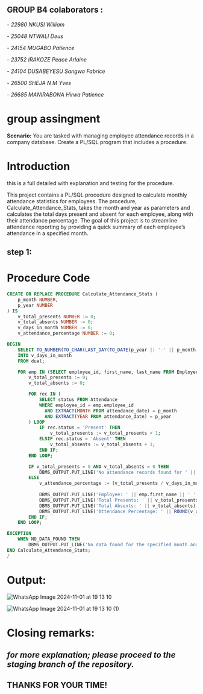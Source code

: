 ## GROUP B4 colaborators : 
_- 22980 NKUSI William_

_- 25048 NTWALI Deus_

_- 24154 MUGABO Patience_

_- 23752 IRAKOZE Peace Arlaine_

_- 24104 DUSABEYESU Sangwa Fabrice_

_- 26500 SHEJA N M Yves_

_- 26685 MANIRABONA Hirwa Patience_
   
 # group assingment 
 
 **Scenario:** You are tasked with managing employee attendance records in a company database. Create a PL/SQL program that includes 
a procedure.

# Introduction
this is a full detailed with explanation and testing for the procedure.

This project contains a PL/SQL procedure designed to calculate monthly attendance statistics for employees. The procedure, Calculate_Attendance_Stats, takes the month and year as parameters and calculates the total days present and absent for each employee, along with their attendance percentage. The goal of this project is to streamline attendance reporting by providing a quick summary of each employee’s attendance in a specified month.

## step 1:


# Procedure Code

```sql
CREATE OR REPLACE PROCEDURE Calculate_Attendance_Stats ( 
    p_month NUMBER,
    p_year NUMBER
) IS
    v_total_presents NUMBER := 0;
    v_total_absents NUMBER := 0;
    v_days_in_month NUMBER := 0;
    v_attendance_percentage NUMBER := 0;

BEGIN
    SELECT TO_NUMBER(TO_CHAR(LAST_DAY(TO_DATE(p_year || '-' || p_month || '-01', 'YYYY-MM-DD')), 'DD'))
    INTO v_days_in_month
    FROM dual;

    FOR emp IN (SELECT employee_id, first_name, last_name FROM Employees) LOOP
        v_total_presents := 0;
        v_total_absents := 0;

        FOR rec IN (
            SELECT status FROM Attendance 
            WHERE employee_id = emp.employee_id
              AND EXTRACT(MONTH FROM attendance_date) = p_month
              AND EXTRACT(YEAR FROM attendance_date) = p_year
        ) LOOP
            IF rec.status = 'Present' THEN
                v_total_presents := v_total_presents + 1;
            ELSIF rec.status = 'Absent' THEN
                v_total_absents := v_total_absents + 1;
            END IF;
        END LOOP;

        IF v_total_presents = 0 AND v_total_absents = 0 THEN
            DBMS_OUTPUT.PUT_LINE('No attendance records found for ' || emp.first_name || ' ' || emp.last_name || ' in the specified month.');
        ELSE
            v_attendance_percentage := (v_total_presents / v_days_in_month) * 100;
            
            DBMS_OUTPUT.PUT_LINE('Employee: ' || emp.first_name || ' ' || emp.last_name);
            DBMS_OUTPUT.PUT_LINE('Total Presents: ' || v_total_presents);
            DBMS_OUTPUT.PUT_LINE('Total Absents: ' || v_total_absents);
            DBMS_OUTPUT.PUT_LINE('Attendance Percentage: ' || ROUND(v_attendance_percentage, 2) || '%');
        END IF;
    END LOOP;

EXCEPTION
    WHEN NO_DATA_FOUND THEN
        DBMS_OUTPUT.PUT_LINE('No data found for the specified month and year.');
END Calculate_Attendance_Stats;
/
```

# Output:

![WhatsApp Image 2024-11-01 at 19 13 10](https://github.com/user-attachments/assets/9c3f2460-8c3b-429b-ba5a-df85a570478a)

![WhatsApp Image 2024-11-01 at 19 13 10 (1)](https://github.com/user-attachments/assets/a758158d-515f-4f09-baba-8c6d09d9b421)

# Closing remarks:
## _for more explanation; please proceed to the staging branch of the repository._

## THANKS FOR YOUR TIME!
